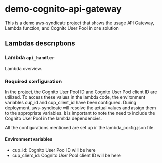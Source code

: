 # demo-cognito-api-gateway

This is a demo aws-syndicate project that shows the usage API Gateway, Lambda function, and Cognito User Pool in one solution

## Lambdas descriptions

### Lambda `api_handler`
Lambda overview.

### Required configuration
In the project, the Cognito User Pool ID and Cognito User Pool client ID are utilized. To access these values in the lambda code, the environment variables cup_id and cup_client_id have been configured. During deployment, aws-syndicate will resolve the actual values and assign them to the appropriate variables. It is important to note the need to include the Cognito User Pool in the lambda dependencies.

All the configurations mentioned are set up in the lambda_config.json file.

#### Environment variables
* cup_id: Cognito User Pool ID will be here
* cup_client_id: Cognito User Pool client ID will be here



